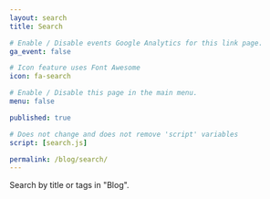 ```yaml
---
layout: search
title: Search

# Enable / Disable events Google Analytics for this link page.
ga_event: false

# Icon feature uses Font Awesome
icon: fa-search

# Enable / Disable this page in the main menu.
menu: false

published: true

# Does not change and does not remove 'script' variables
script: [search.js]

permalink: /blog/search/
---
```


Search by title or tags in "Blog".
